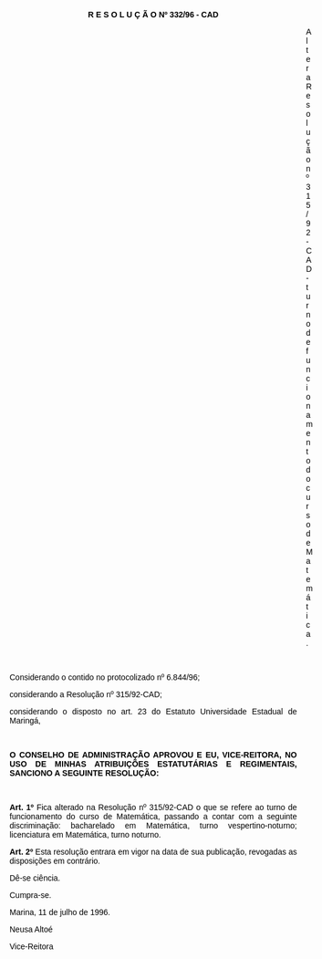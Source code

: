 <BODY TEXT="#000000">

<FONT FACE="Arial"><P ALIGN="JUSTIFY"></P>
<B><P ALIGN="CENTER">R E S O L U &Ccedil; &Atilde; O Nº 332/96 - CAD</P>
</B><P ALIGN="JUSTIFY"></P><DIR>
<DIR>
<DIR>
<DIR>
<DIR>
<DIR>
<DIR>
<DIR>
<DIR>
<DIR>
<DIR>
<DIR>
<DIR>

<P ALIGN="JUSTIFY">Altera Resolu&ccedil;&atilde;o nº 315/92-CAD - turno de funcionamento do curso de Matem&aacute;tica.</P>
<P ALIGN="JUSTIFY"></P>
<P ALIGN="JUSTIFY">&nbsp;</P></DIR>
</DIR>
</DIR>
</DIR>
</DIR>
</DIR>
</DIR>
</DIR>
</DIR>
</DIR>
</DIR>
</DIR>
</DIR>

<P ALIGN="JUSTIFY">Considerando o contido no protocolizado nº 6.844/96;</P>
<P ALIGN="JUSTIFY">considerando a Resolu&ccedil;&atilde;o nº 315/92-CAD;</P>
<P ALIGN="JUSTIFY">considerando o disposto no art. 23 do Estatuto Universidade Estadual de Maring&aacute;, </P>
<P ALIGN="JUSTIFY"></P>
<P ALIGN="JUSTIFY">&nbsp;</P>
<B><P ALIGN="JUSTIFY">O CONSELHO DE ADMINISTRA&Ccedil;&Atilde;O APROVOU E EU, VICE-REITORA, NO USO DE MINHAS ATRIBUI&Ccedil;&Otilde;ES ESTATUT&Aacute;RIAS E REGIMENTAIS, SANCIONO A SEGUINTE RESOLU&Ccedil;&Atilde;O:</P>
</B><P ALIGN="JUSTIFY"></P>
<P ALIGN="JUSTIFY">&nbsp;</P>
<B><P ALIGN="JUSTIFY">Art. 1º</B> Fica alterado na Resolu&ccedil;&atilde;o nº 315/92-CAD o que se refere ao turno de funcionamento do curso de Matem&aacute;tica, passando a contar com a seguinte discrimina&ccedil;&atilde;o: bacharelado em Matem&aacute;tica, turno vespertino-noturno; licenciatura em Matem&aacute;tica, turno noturno.</P>
<B><P ALIGN="JUSTIFY">Art. 2º</B> Esta resolu&ccedil;&atilde;o entrara em vigor na data de sua publica&ccedil;&atilde;o, revogadas as disposi&ccedil;&otilde;es em contr&aacute;rio. </P>
<P ALIGN="JUSTIFY">D&ecirc;-se ci&ecirc;ncia.</P>
<P ALIGN="JUSTIFY">Cumpra-se.</P>
<P ALIGN="JUSTIFY">Marina, 11 de julho de 1996.</P>
<P ALIGN="JUSTIFY"></P>
<P ALIGN="JUSTIFY">Neusa Alto&eacute;</P>
<P ALIGN="JUSTIFY">Vice-Reitora</P></FONT></BODY>
